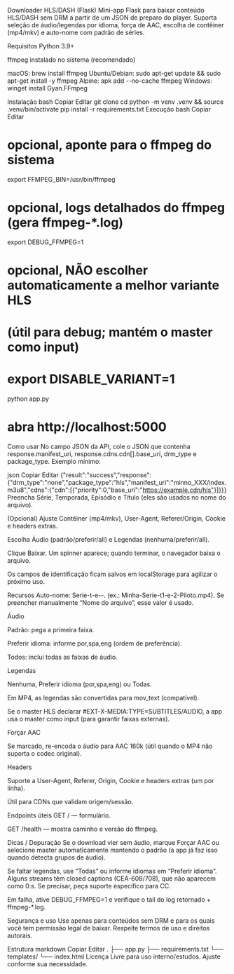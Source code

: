 Downloader HLS/DASH (Flask)
Mini-app Flask para baixar conteúdo HLS/DASH sem DRM a partir de um JSON de preparo do player. Suporta seleção de áudio/legendas por idioma, força de AAC, escolha de contêiner (mp4/mkv) e auto-nome com padrão de séries.

Requisitos
Python 3.9+

ffmpeg instalado no sistema (recomendado)

macOS: brew install ffmpeg
Ubuntu/Debian: sudo apt-get update && sudo apt-get install -y ffmpeg
Alpine: apk add --no-cache ffmpeg
Windows: winget install Gyan.FFmpeg

Instalação
bash
Copiar
Editar
git clone <este-repo>
cd <este-repo>
python -m venv .venv && source .venv/bin/activate
pip install -r requirements.txt
Execução
bash
Copiar
Editar
# opcional, aponte para o ffmpeg do sistema
export FFMPEG_BIN=/usr/bin/ffmpeg

# opcional, logs detalhados do ffmpeg (gera ffmpeg-*.log)
export DEBUG_FFMPEG=1

# opcional, NÃO escolher automaticamente a melhor variante HLS
# (útil para debug; mantém o master como input)
# export DISABLE_VARIANT=1

python app.py
# abra http://localhost:5000
Como usar
No campo JSON da API, cole o JSON que contenha response.manifest_uri, response.cdns.cdn[].base_uri, drm_type e package_type.
Exemplo mínimo:

json
Copiar
Editar
{"result":"success","response":{"drm_type":"none","package_type":"hls","manifest_uri":"minno_XXX/index.m3u8","cdns":{"cdn":[{"priority":0,"base_uri":"https://example.cdn/hls"}]}}}
Preencha Série, Temporada, Episódio e Título (eles são usados no nome do arquivo).

(Opcional) Ajuste Contêiner (mp4/mkv), User-Agent, Referer/Origin, Cookie e headers extras.

Escolha Áudio (padrão/preferir/all) e Legendas (nenhuma/preferir/all).

Clique Baixar. Um spinner aparece; quando terminar, o navegador baixa o arquivo.

Os campos de identificação ficam salvos em localStorage para agilizar o próximo uso.

Recursos
Auto-nome: Serie-t<temporada>-e-<episodio>-<titulo>.<ext>
(ex.: Minha-Serie-t1-e-2-Piloto.mp4).
Se preencher manualmente “Nome do arquivo”, esse valor é usado.

Áudio

Padrão: pega a primeira faixa.

Preferir idioma: informe por,spa,eng (ordem de preferência).

Todos: inclui todas as faixas de áudio.

Legendas

Nenhuma, Preferir idioma (por,spa,eng) ou Todas.

Em MP4, as legendas são convertidas para mov_text (compatível).

Se o master HLS declarar #EXT-X-MEDIA:TYPE=SUBTITLES/AUDIO, a app usa o master como input (para garantir faixas externas).

Forçar AAC

Se marcado, re-encoda o áudio para AAC 160k (útil quando o MP4 não suporta o codec original).

Headers

Suporte a User-Agent, Referer, Origin, Cookie e headers extras (um por linha).

Útil para CDNs que validam origem/sessão.

Endpoints úteis
GET / — formulário.

GET /health — mostra caminho e versão do ffmpeg.

Dicas / Depuração
Se o download vier sem áudio, marque Forçar AAC ou selecione master automaticamente mantendo o padrão (a app já faz isso quando detecta grupos de áudio).

Se faltar legendas, use “Todas” ou informe idiomas em “Preferir idioma”.
Alguns streams têm closed captions (CEA-608/708), que não aparecem como 0:s. Se precisar, peça suporte específico para CC.

Em falha, ative DEBUG_FFMPEG=1 e verifique o tail do log retornado + ffmpeg-*.log.

Segurança e uso
Use apenas para conteúdos sem DRM e para os quais você tem permissão legal de baixar. Respeite termos de uso e direitos autorais.

Estrutura
markdown
Copiar
Editar
.
├── app.py
├── requirements.txt
└── templates/
    └── index.html
Licença
Livre para uso interno/estudos. Ajuste conforme sua necessidade.